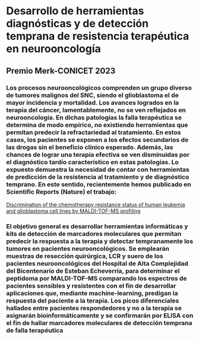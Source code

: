 # Desarrollo de herramientas diagnósticas y de detección temprana de resistencia terapéutica en neurooncología

## Premio Merk-CONICET 2023

### Los procesos neurooncológicos comprenden un grupo diverso de tumores malignos del SNC, siendo el glioblastoma el de mayor incidencia y mortalidad. Los avances logrados en la terapia del cáncer, lamentablemente, no se ven reflejados en neurooncología. En dichas patologías la falla terapéutica se determina de modo empírico, no existiendo herramientas que permitan predecir la refractariedad al tratamiento. En estos casos, los pacientes se exponen a los efectos secundarios de las drogas sin el beneficio clínico esperado. Además, las chances de lograr una terapia efectiva se ven disminuidas por el diagnóstico tardío característico en estas patologías. Lo expuesto demuestra la necesidad de contar con herramientas de predicción de la resistencia al tratamiento y de diagnóstico temprano. En este sentido, recientemente hemos publicado en Scientific Reports (Nature) el trabajo:

[Discrimination of the chemotherapy resistance status of human leukemia and glioblastoma cell lines by MALDI-TOF-MS profiling](https://www.nature.com/articles/s41598-023-32608-2)

### El objetivo general es desarrollar herramientas informáticas y kits de detección de marcadores moleculares que permitan predecir la respuesta a la terapia y detectar tempranamente los tumores en pacientes neurooncológicos. Se emplearán muestras de resección quirúrgica, LCR y suero de los pacientes neurooncológicos del Hospital de Alta Complejidad del Bicentenario de Esteban Echeverría, para determinar el peptidoma por MALDI-TOF-MS comparando los espectros de pacientes sensibles y resistentes con el fin de desarrollar aplicaciones que, mediante machine-learning, predigan la respuesta del paciente a la terapia. Los picos diferenciales hallados entre pacientes respondedores y no a la terapia se asignarán bioinformáticamente y se confirmarán por ELISA con el fin de hallar marcadores moleculares de detección temprana de falla terapéutica



